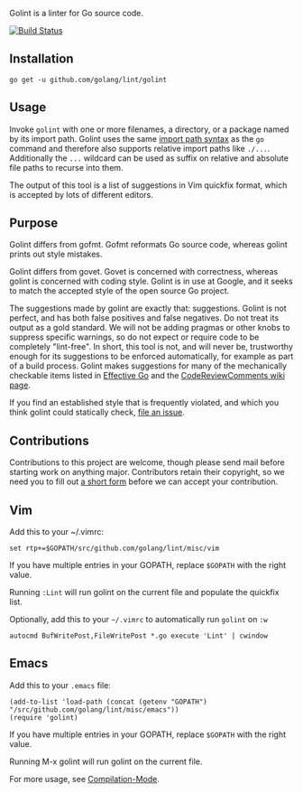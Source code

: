 Golint is a linter for Go source code.

[![Build Status](https://travis-ci.org/golang/lint.svg?branch=master)](https://travis-ci.org/golang/lint)

## Installation

    go get -u github.com/golang/lint/golint

## Usage

Invoke `golint` with one or more filenames, a directory, or a package named
by its import path. Golint uses the same
[import path syntax](https://golang.org/cmd/go/#hdr-Import_path_syntax) as
the `go` command and therefore
also supports relative import paths like `./...`. Additionally the `...`
wildcard can be used as suffix on relative and absolute file paths to recurse
into them.

The output of this tool is a list of suggestions in Vim quickfix format,
which is accepted by lots of different editors.

## Purpose

Golint differs from gofmt. Gofmt reformats Go source code, whereas
golint prints out style mistakes.

Golint differs from govet. Govet is concerned with correctness, whereas
golint is concerned with coding style. Golint is in use at Google, and it
seeks to match the accepted style of the open source Go project.

The suggestions made by golint are exactly that: suggestions.
Golint is not perfect, and has both false positives and false negatives.
Do not treat its output as a gold standard. We will not be adding pragmas
or other knobs to suppress specific warnings, so do not expect or require
code to be completely "lint-free".
In short, this tool is not, and will never be, trustworthy enough for its
suggestions to be enforced automatically, for example as part of a build process.
Golint makes suggestions for many of the mechanically checkable items listed in
[Effective Go](https://golang.org/doc/effective_go.html) and the
[CodeReviewComments wiki page](golang.org/wiki/CodeReviewComments).

If you find an established style that is frequently violated, and which
you think golint could statically check,
[file an issue](https://github.com/golang/lint/issues).

## Contributions

Contributions to this project are welcome, though please send mail before
starting work on anything major. Contributors retain their copyright, so we
need you to fill out
[a short form](https://developers.google.com/open-source/cla/individual)
before we can accept your contribution.

## Vim

Add this to your ~/.vimrc:

    set rtp+=$GOPATH/src/github.com/golang/lint/misc/vim

If you have multiple entries in your GOPATH, replace `$GOPATH` with the right value.

Running `:Lint` will run golint on the current file and populate the quickfix list.

Optionally, add this to your `~/.vimrc` to automatically run `golint` on `:w`

    autocmd BufWritePost,FileWritePost *.go execute 'Lint' | cwindow


## Emacs

Add this to your `.emacs` file:

    (add-to-list 'load-path (concat (getenv "GOPATH")  "/src/github.com/golang/lint/misc/emacs"))
    (require 'golint)

If you have multiple entries in your GOPATH, replace `$GOPATH` with the right value.

Running M-x golint will run golint on the current file.

For more usage, see [Compilation-Mode](http://www.gnu.org/software/emacs/manual/html_node/emacs/Compilation-Mode.html).
